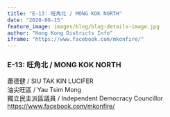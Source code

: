 ```yaml
---
title: "E-13: 旺角北 / MONG KOK NORTH"
date: "2020-08-15"
feature_image: images/blog/blog-details-image.jpg
author: "Hong Kong Districts Info"
iframe: "https://www.facebook.com/mkonfire/"
---
```


### E-13: 旺角北 / MONG KOK NORTH  
蕭德健 / SIU TAK KIN LUCIFER  
油尖旺區 / Yau Tsim Mong  
獨立民主派區議員 / Independent Democracy Councillor  
https://www.facebook.com/mkonfire/
